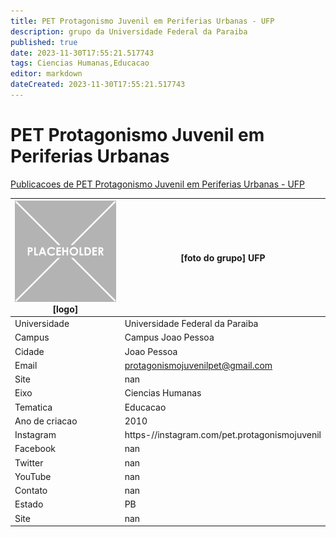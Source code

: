 ```yaml
---
title: PET Protagonismo Juvenil em Periferias Urbanas - UFP
description: grupo da Universidade Federal da Paraiba
published: true
date: 2023-11-30T17:55:21.517743
tags: Ciencias Humanas,Educacao
editor: markdown
dateCreated: 2023-11-30T17:55:21.517743
---
```


# PET Protagonismo Juvenil em Periferias Urbanas

[Publicacoes de PET Protagonismo Juvenil em Periferias Urbanas - UFP](/atividade/144PETProtagonismoJuvenilemPeriferiasUrbanasUFP/feed.md)

| ![placeholder.png](/placeholder.png) [logo] | [foto do grupo] UFP         |
| ------------------------------------------- | ------------------------------------------------- |
| Universidade                                | Universidade Federal da Paraiba      |
| Campus                                      | Campus Joao Pessoa            |
| Cidade                                      | Joao Pessoa             |
| Email                                       | protagonismojuvenilpet@gmail.com             |
| Site                                        | nan              |
| Eixo                                        | Ciencias Humanas              |
| Tematica                                    | Educacao          |
| Ano de criacao                              | 2010        |
| Instagram                                   | https-//instagram.com/pet.protagonismojuvenil         |
| Facebook                                    | nan          |
| Twitter                                     | nan           |
| YouTube                                     | nan           |
| Contato                                     | nan         |
| Estado                                      |  PB            |
| Site                                        | nan |
